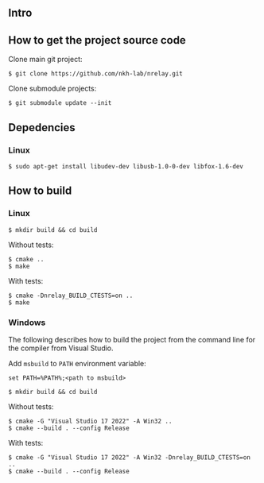 ## Intro

## How to get the project source code
Clone main git project:
```
$ git clone https://github.com/nkh-lab/nrelay.git
```
Clone submodule projects:
```
$ git submodule update --init
```
## Depedencies
### Linux
```
$ sudo apt-get install libudev-dev libusb-1.0-0-dev libfox-1.6-dev
```
## How to build
### Linux
```
$ mkdir build && cd build
```
Without tests:
```
$ cmake ..
$ make
```
With tests:
```
$ cmake -Dnrelay_BUILD_CTESTS=on ..
$ make
```
### Windows
The following describes how to build the project from the command line for the compiler from Visual Studio.

Add `msbuild` to `PATH` environment variable:
```
set PATH=%PATH%;<path to msbuild>
```
```
$ mkdir build && cd build
```
Without tests:
```
$ cmake -G "Visual Studio 17 2022" -A Win32 .. 
$ cmake --build . --config Release
```
With tests:
```
$ cmake -G "Visual Studio 17 2022" -A Win32 -Dnrelay_BUILD_CTESTS=on .. 
$ cmake --build . --config Release
```


